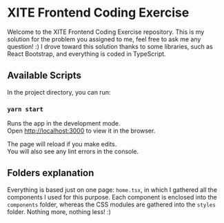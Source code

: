 # XITE Frontend Coding Exercise

Welcome to the XITE Frontend Coding Exercise repository. This is my solution for the problem you assigned to me, feel free to ask me any question! :)
I drove toward this solution thanks to some libraries, such as React Bootstrap, and everything is coded in TypeScript.

## Available Scripts

In the project directory, you can run:

### `yarn start`

Runs the app in the development mode.\
Open [http://localhost:3000](http://localhost:3000) to view it in the browser.

The page will reload if you make edits.\
You will also see any lint errors in the console.

## Folders explanation

Everything is based just on one page: `home.tsx`, in which I gathered all the components I used for this purpose.
Each component is enclosed into the `components` folder, whereas the CSS modules are gathered into the `styles` folder.
Nothing more, nothing less! :)
